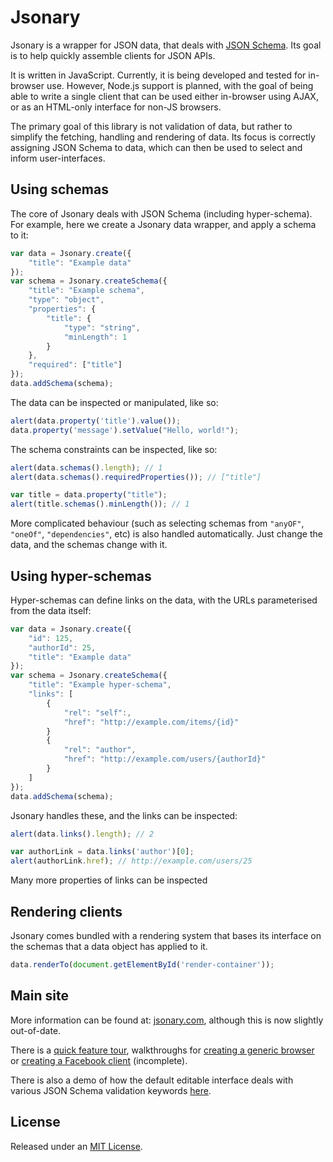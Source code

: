 # Jsonary

Jsonary is a wrapper for JSON data, that deals with [JSON Schema](http://json-schema.org/).  Its goal is to help quickly assemble clients for JSON APIs.

It is written in JavaScript.  Currently, it is being developed and tested for in-browser use.  However, Node.js support is planned, with the goal of being able to write a single client that can be used either in-browser using AJAX, or as an HTML-only interface for non-JS browsers.

The primary goal of this library is not validation of data, but rather to simplify the fetching, handling and rendering of data.  Its focus is correctly assigning JSON Schema to data, which can then be used to select and inform user-interfaces.

## Using schemas

The core of Jsonary deals with JSON Schema (including hyper-schema).  For example, here we create a Jsonary data wrapper, and apply a schema to it:
```javascript
var data = Jsonary.create({
    "title": "Example data"
});
var schema = Jsonary.createSchema({
    "title": "Example schema",
    "type": "object",
    "properties": {
        "title": {
            "type": "string",
            "minLength": 1
        }
    },
    "required": ["title"]
});
data.addSchema(schema);
```

The data can be inspected or manipulated, like so:
```javascript
alert(data.property('title').value());
data.property('message').setValue("Hello, world!");
```

The schema constraints can be inspected, like so:
```javascript
alert(data.schemas().length); // 1
alert(data.schemas().requiredProperties()); // ["title"]

var title = data.property("title");
alert(title.schemas().minLength()); // 1
```

More complicated behaviour (such as selecting schemas from `"anyOF"`, `"oneOf"`, `"dependencies"`, etc) is also handled automatically.  Just change the data, and the schemas change with it.

## Using hyper-schemas

Hyper-schemas can define links on the data, with the URLs parameterised from the data itself:
```javascript
var data = Jsonary.create({
    "id": 125,
    "authorId": 25,
    "title": "Example data"
});
var schema = Jsonary.createSchema({
    "title": "Example hyper-schema",
    "links": [
        {
            "rel": "self":,
            "href": "http://example.com/items/{id}"
        }
        {
            "rel": "author",
            "href": "http://example.com/users/{authorId}"
        }
    ]
});
data.addSchema(schema);
```

Jsonary handles these, and the links can be inspected:
```javascript
alert(data.links().length); // 2

var authorLink = data.links('author')[0];
alert(authorLink.href); // http://example.com/users/25
```

Many more properties of links can be inspected

## Rendering clients

Jsonary comes bundled with a rendering system that bases its interface on the schemas that a data object has applied to it.
```javascript
data.renderTo(document.getElementById('render-container'));
```

## Main site

More information can be found at: [jsonary.com](http://jsonary.com/), although this is now slightly out-of-date.

There is a [quick feature tour](http://jsonary.com/feature-tour/), walkthroughs for [creating a generic browser](http://jsonary.com/walkthrough-basic/) or [creating a Facebook client](http://jsonary.com/walkthrough-facebook/) (incomplete).

There is also a demo of how the default editable interface deals with various JSON Schema validation keywords [here](http://jsonary.com/documentation/json-schema/).

## License

Released under an [MIT License](http://jsonary.com/LICENSE.txt).
